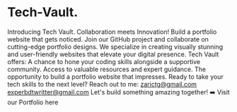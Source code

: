 # Tech-Vault.
Introducing Tech Vault. Collaboration meets Innovation! Build a portfolio website that gets noticed. Join our GitHub project and collaborate on cutting-edge portfolio designs. We specialize in creating visually stunning and user-friendly websites that elevate your digital presence.  Tech Vault offers: A chance to hone your coding skills alongside a supportive community. Access to valuable resources and expert guidance. The opportunity to build a portfolio website that impresses. Ready to take your tech skills to the next level?  Reach out to me:  zarictg@gmail.com experbdtwritter@gmail.com Let's build something amazing together!  ➡️ Visit our Portfolio here 
